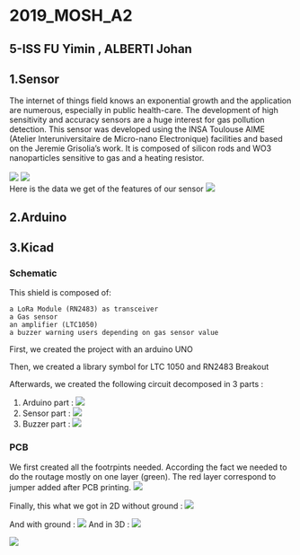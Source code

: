 # 2019_MOSH_A2
## 5-ISS FU Yimin , ALBERTI Johan
## 1.Sensor
   The internet of things field knows an exponential growth and the application are numerous, especially in public health-care. The development of high sensitivity and accuracy sensors are a huge interest for gas pollution detection. This sensor was developed using the INSA Toulouse AIME (Atelier Interuniversitaire de Micro-nano Electronique) facilities and based on the Jeremie Grisolia’s work. It is composed of silicon rods and WO3 nanoparticles sensitive to gas and a heating resistor.<br>
   <br>
   ![](https://github.com/MOSH-Insa-Toulouse/2019_MOSH_A2/blob/master/Pics/Screen%20Shot%202020-01-21%20at%209.51.03%20AM.png)
   ![](https://github.com/MOSH-Insa-Toulouse/2019_MOSH_A2/blob/master/Pics/Screen%20Shot%202020-01-21%20at%209.51.12%20AM.png)
   <br>Here is the data we get of the features of our sensor
   ![](https://github.com/MOSH-Insa-Toulouse/2019_MOSH_A2/blob/master/Pics/DATA.png)
## 2.Arduino
## 3.Kicad
### Schematic

This shield is composed of:

    a LoRa Module (RN2483) as transceiver
    a Gas sensor
    an amplifier (LTC1050)
    a buzzer warning users depending on gas sensor value

First, we created the project with an arduino UNO

Then, we created a library symbol for LTC 1050 and RN2483 Breakout

Afterwards, we created the following circuit decomposed in 3 parts : 
<br>
1. Arduino part :
![](https://github.com/MOSH-Insa-Toulouse/2019_MOSH_A2/blob/master/Pics/montage%20arduino.JPG)<br>
2. Sensor part :
![](https://github.com/MOSH-Insa-Toulouse/2019_MOSH_A2/blob/master/Pics/montage%20capteur.JPG)<br>
3. Buzzer part :
![](https://github.com/MOSH-Insa-Toulouse/2019_MOSH_A2/blob/master/Pics/montage%20buzzer.JPG)<br>

### PCB

We first created all the footrpints needed. According the fact we needed to do the routage mostly on one layer (green). The red layer correspond to jumper added after PCB printing.
![](https://github.com/MOSH-Insa-Toulouse/2019_MOSH_A2/blob/master/Pics/PCBLayout.PNG)

Finally, this what we got in 2D without ground :
![](https://github.com/MOSH-Insa-Toulouse/2019_MOSH_A2/blob/master/Pics/pcb%202d%20sans%20masse.JPG)

And with ground :
![](https://github.com/MOSH-Insa-Toulouse/2019_MOSH_A2/blob/master/Pics/pcb%202d%20avec%20masse.JPG)
And in 3D : 
![](https://github.com/MOSH-Insa-Toulouse/2019_MOSH_A2/blob/master/Pics/pcb%203D%201.JPG)

![](https://github.com/MOSH-Insa-Toulouse/2019_MOSH_A2/blob/master/Pics/pcb%203D%202.JPG)
